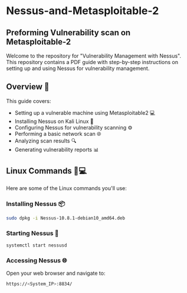 # Nessus-and-Metasploitable-2
## Preforming Vulnerability scan on Metasploitable-2 <br>
Welcome to the repository for "Vulnerability Management with Nessus". This repository contains a PDF guide with step-by-step instructions on setting up and using Nessus for vulnerability management.

## Overview 📝

This guide covers:
- Setting up a vulnerable machine using Metasploitable2 💻
- Installing Nessus on Kali Linux 🐉
- Configuring Nessus for vulnerability scanning ⚙️
- Performing a basic network scan 🌐
- Analyzing scan results 🔍
- Generating vulnerability reports 📊

## Linux Commands 🐧💻

Here are some of the Linux commands you'll use:

### Installing Nessus 📦
```bash
sudo dpkg -i Nessus-10.8.1-debian10_amd64.deb
```
### Starting Nessus 🚀
```bash
systemctl start nessusd
```
### Accessing Nessus 🌐
Open your web browser and navigate to:
```bash
https://<System_IP>:8834/
```

